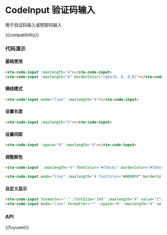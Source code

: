 # CodeInput 验证码输入

用于验证码输入或短密码输入

{{compatibility}}

### 代码演示

#### 基础使用

```html
<ste-code-input :maxlength="4"></ste-code-input>
<ste-code-input :maxlength="4" borderColor="rgba(0, 0, 0,0)"></ste-code-input>
```

#### 横线模式

```html
<ste-code-input mode="line" :maxlength="4"></ste-code-input>
```

#### 设置长度

```html
<ste-code-input :maxlength="5"></ste-code-input>
```

#### 设置间距

```html
<ste-code-input :space="0" :maxlength="4"></ste-code-input>
```

#### 调整颜色

```html
<ste-code-input  :maxlength="4" fontColor="#f56c6c" borderColor="#f56c6c"></ste-code-input>

<ste-code-input mode="line" :maxlength="4 fontColor="#0090FF" borderColor="#0090FF"></ste-code-input>
```

#### 自定义显示

```html
<ste-code-input formatter="·" :fontSize="100" :maxlength="4" value="1"></ste-code-input>
<ste-code-input mode="line" formatter="*" :space="0" :maxlength="4" value="12"></ste-code-input>
```

### API

<!-- props -->

{{fuyuwei}}
